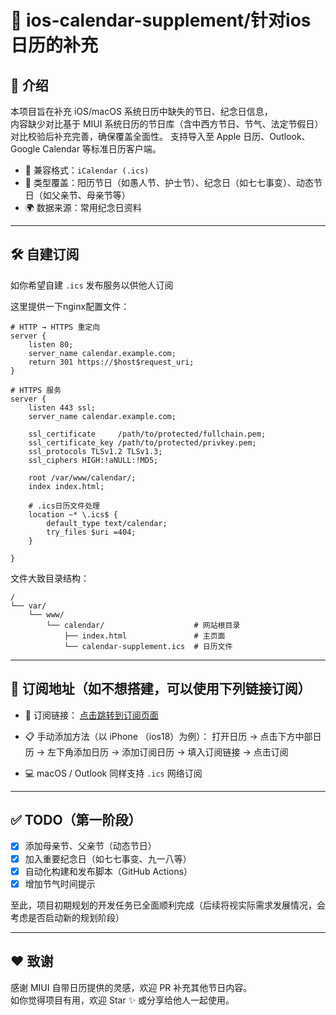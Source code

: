 # 📅 ios-calendar-supplement/针对ios日历的补充

## 🧭 介绍

本项目旨在补充 iOS/macOS 系统日历中缺失的节日、纪念日信息，  
内容缺少对比基于 MIUI 系统日历的节日库（含中西方节日、节气、法定节假日）对比校验后补充完善，确保覆盖全面性。
支持导入至 Apple 日历、Outlook、Google Calendar 等标准日历客户端。

- 📌 兼容格式：`iCalendar (.ics)`
- 📆 类型覆盖：阳历节日（如愚人节、护士节）、纪念日（如七七事变）、动态节日（如父亲节、母亲节等）
- 🌍 数据来源：常用纪念日资料

---

## 🛠 自建订阅

如你希望自建 `.ics` 发布服务以供他人订阅

这里提供一下nginx配置文件：
```
# HTTP → HTTPS 重定向
server {
    listen 80;
    server_name calendar.example.com;
    return 301 https://$host$request_uri;
}

# HTTPS 服务
server {
    listen 443 ssl;
    server_name calendar.example.com;

    ssl_certificate     /path/to/protected/fullchain.pem;
    ssl_certificate_key /path/to/protected/privkey.pem;
    ssl_protocols TLSv1.2 TLSv1.3;
    ssl_ciphers HIGH:!aNULL:!MD5;

    root /var/www/calendar/;
    index index.html;

    # .ics日历文件处理
    location ~* \.ics$ {
        default_type text/calendar;
        try_files $uri =404;
    }

}

```

文件大致目录结构：
```
/
└── var/
    └── www/
        └── calendar/                    # 网站根目录
            ├── index.html               # 主页面
            └── calendar-supplement.ics  # 日历文件
```

---

## 📎 订阅地址（如不想搭建，可以使用下列链接订阅）

- 📌 订阅链接：  [点击跳转到订阅页面](https://calendar.cliboy.xyz/)

- 📋 手动添加方法（以 iPhone （ios18）为例）：
  打开日历 → 点击下方中部日历 → 左下角添加日历 → 添加订阅日历 → 填入订阅链接 → 点击订阅

- 💻 macOS / Outlook 同样支持 `.ics` 网络订阅

---

## ✅ TODO（第一阶段）

- [x] 添加母亲节、父亲节（动态节日）
- [x] 加入重要纪念日（如七七事变、九一八等）
- [x] 自动化构建和发布脚本（GitHub Actions）
- [x] 增加节气时间提示
      
至此，项目初期规划的开发任务已全面顺利完成（后续将视实际需求发展情况，会考虑是否启动新的规划阶段）

---

## ❤️ 致谢

感谢 MIUI 自带日历提供的灵感，欢迎 PR 补充其他节日内容。  
如你觉得项目有用，欢迎 Star ✨ 或分享给他人一起使用。



